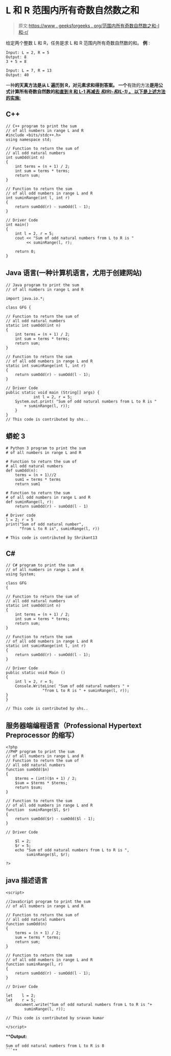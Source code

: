 # L 和 R 范围内所有奇数自然数之和

> 原文:[https://www . geeksforgeeks . org/范围内所有奇数自然数之和-l 和-r/](https://www.geeksforgeeks.org/sum-of-all-odd-natural-numbers-in-range-l-and-r/)

给定两个整数 L 和 R，任务是求 L 和 R 范围内所有奇数自然数的和。
**例** :

```
Input: L = 2, R = 5
Output: 8
3 + 5 = 8

Input: L = 7, R = 13
Output: 40
```

一种**的天真方法是从 L 遍历到 R，对元素求和得到答案。
一个**有效的方法**是用公式计算所有奇数自然数的[和直到 **R** 和 **L-1** 再减去 ***和(R)-和(L-1)*** **。**
以下是上述方法的实施:](https://www.geeksforgeeks.org/sum-first-n-odd-numbers-o1-complexity/)** 

## **C++**

```
// C++ program to print the sum
// of all numbers in range L and R
#include <bits/stdc++.h>
using namespace std;

// Function to return the sum of
// all odd natural numbers
int sumOdd(int n)
{
    int terms = (n + 1) / 2;
    int sum = terms * terms;
    return sum;
}

// Function to return the sum
// of all odd numbers in range L and R
int suminRange(int l, int r)
{
    return sumOdd(r) - sumOdd(l - 1);
}

// Driver Code
int main()
{
    int l = 2, r = 5;
    cout << "Sum of odd natural numbers from L to R is "
         << suminRange(l, r);

    return 0;
}
```

## **Java 语言(一种计算机语言，尤用于创建网站)**

```
// Java program to print the sum
// of all numbers in range L and R

import java.io.*;

class GFG {

// Function to return the sum of
// all odd natural numbers
static int sumOdd(int n)
{
    int terms = (n + 1) / 2;
    int sum = terms * terms;
    return sum;
}

// Function to return the sum
// of all odd numbers in range L and R
static int suminRange(int l, int r)
{
    return sumOdd(r) - sumOdd(l - 1);
}

// Driver Code
public static void main (String[] args) {
            int l = 2, r = 5;
    System.out.print( "Sum of odd natural numbers from L to R is "
        + suminRange(l, r));
    }
}
// This code is contributed by shs..
```

## **蟒蛇 3**

```
# Python 3 program to print the sum
# of all numbers in range L and R

# Function to return the sum of
# all odd natural numbers
def sumOdd(n):
    terms = (n + 1)//2
    sum1 = terms * terms
    return sum1

# Function to return the sum
# of all odd numbers in range L and R
def suminRange(l, r):
    return sumOdd(r) - sumOdd(l - 1)

# Driver code
l = 2; r = 5
print("Sum of odd natural number",
      "from L to R is", suminRange(l, r))

# This code is contributed by Shrikant13
```

## **C#**

```
// C# program to print the sum
// of all numbers in range L and R
using System;

class GFG
{

// Function to return the sum of
// all odd natural numbers
static int sumOdd(int n)
{
    int terms = (n + 1) / 2;
    int sum = terms * terms;
    return sum;
}

// Function to return the sum
// of all odd numbers in range L and R
static int suminRange(int l, int r)
{
    return sumOdd(r) - sumOdd(l - 1);
}

// Driver Code
public static void Main ()
{
    int l = 2, r = 5;
    Console.WriteLine( "Sum of odd natural numbers " +
                "from L to R is " + suminRange(l, r));
}
}

// This code is contributed by shs..
```

## **服务器端编程语言（Professional Hypertext Preprocessor 的缩写）**

```
<?php
//PHP program to print the sum
// of all numbers in range L and R
// Function to return the sum of
// all odd natural numbers
function sumOdd($n)
{
    $terms = (int)($n + 1) / 2;
    $sum = $terms * $terms;
    return $sum;
}

// Function to return the sum
// of all odd numbers in range L and R
function  suminRange($l, $r)
{
    return sumOdd($r) - sumOdd($l - 1);
}

// Driver Code

    $l = 2;
    $r = 5;
    echo "Sum of odd natural numbers from L to R is ",
         suminRange($l, $r);

?>
```

## **java 描述语言**

```
<script>

//JavaScript program to print the sum
// of all numbers in range L and R

// Function to return the sum of
// all odd natural numbers
function sumOdd(n)
{
    terms = (n + 1) / 2;
    sum = terms * terms;
    return sum;
}

// Function to return the sum
// of all odd numbers in range L and R
function suminRange(l, r)
{
    return sumOdd(r) - sumOdd(l - 1);
}

// Driver Code

let    l = 2;
let    r = 5;
    document.write("Sum of odd natural numbers from L to R is "+
        suminRange(l, r));

// This code is contributed by sravan kumar

</script>
```

****Output:** 

```
Sum of odd natural numbers from L to R is 8
```**